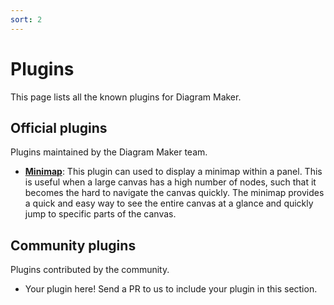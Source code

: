 ```yaml
---
sort: 2
---
```


# Plugins

This page lists all the known plugins for Diagram Maker.

## Official plugins

Plugins maintained by the Diagram Maker team.

* **[Minimap](https://awslabs.github.io/diagram-maker-plugin-minimap)**: This plugin can used to display a minimap within a panel.
This is useful when a large canvas has a high number of nodes, such that it becomes the hard to navigate the canvas quickly.
The minimap provides a quick and easy way to see the entire canvas at a glance and quickly jump to specific parts of the canvas.

## Community plugins

Plugins contributed by the community.

* Your plugin here! Send a PR to us to include your plugin in this section.
